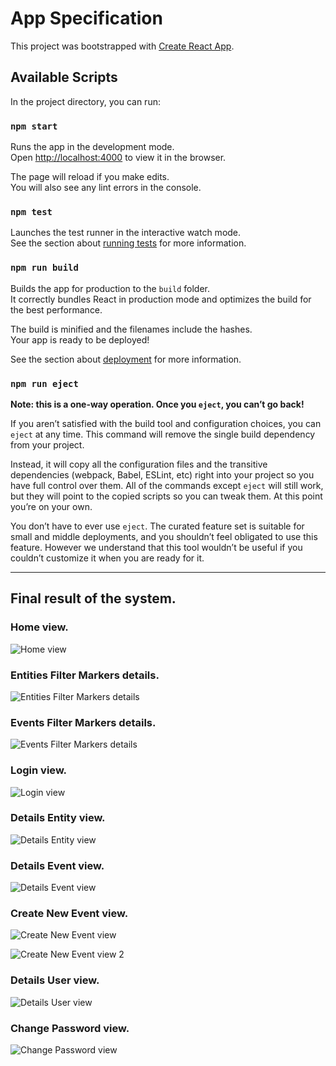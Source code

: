 # App Specification

This project was bootstrapped with [Create React App](https://github.com/facebook/create-react-app).

## Available Scripts

In the project directory, you can run:

### `npm start`

Runs the app in the development mode.\
Open [http://localhost:4000](http://localhost:4000) to view it in the browser.

The page will reload if you make edits.\
You will also see any lint errors in the console.

### `npm test`

Launches the test runner in the interactive watch mode.\
See the section about [running tests](https://facebook.github.io/create-react-app/docs/running-tests) for more information.

### `npm run build`

Builds the app for production to the `build` folder.\
It correctly bundles React in production mode and optimizes the build for the best performance.

The build is minified and the filenames include the hashes.\
Your app is ready to be deployed!

See the section about [deployment](https://facebook.github.io/create-react-app/docs/deployment) for more information.

### `npm run eject`

**Note: this is a one-way operation. Once you `eject`, you can’t go back!**

If you aren’t satisfied with the build tool and configuration choices, you can `eject` at any time. This command will remove the single build dependency from your project.

Instead, it will copy all the configuration files and the transitive dependencies (webpack, Babel, ESLint, etc) right into your project so you have full control over them. All of the commands except `eject` will still work, but they will point to the copied scripts so you can tweak them. At this point you’re on your own.

You don’t have to ever use `eject`. The curated feature set is suitable for small and middle deployments, and you shouldn’t feel obligated to use this feature. However we understand that this tool wouldn’t be useful if you couldn’t customize it when you are ready for it.

***

## Final result of the system.

### Home view.

![Home view](/app/ReadmePictures/home.png 'Home view')

### Entities Filter Markers details.

![Entities Filter Markers details](/app/ReadmePictures/details_marker_entity.png 'Entities Filter Markers details')

### Events Filter Markers details.

![Events Filter Markers details](/app/ReadmePictures/details_marker_event.png 'Events Filter Markers details')

### Login view.

![Login view](/app/ReadmePictures/login.png 'Login view')

### Details Entity view.

![Details Entity view](/app/ReadmePictures/details_entity.png 'Details Entity view')

### Details Event view.

![Details Event view](/app/ReadmePictures/details_event.png 'Details Event view')

### Create New Event view.

![Create New Event view](/app/ReadmePictures/create_event.png 'Create New Event view')

![Create New Event view 2](/app/ReadmePictures/create_event_2.png 'Create New Event view 2')

### Details User view.

![Details User view](/app/ReadmePictures/details_user.png 'Details User view')

### Change Password view.

![Change Password view](/app/ReadmePictures/change_password.png 'Change Password view')